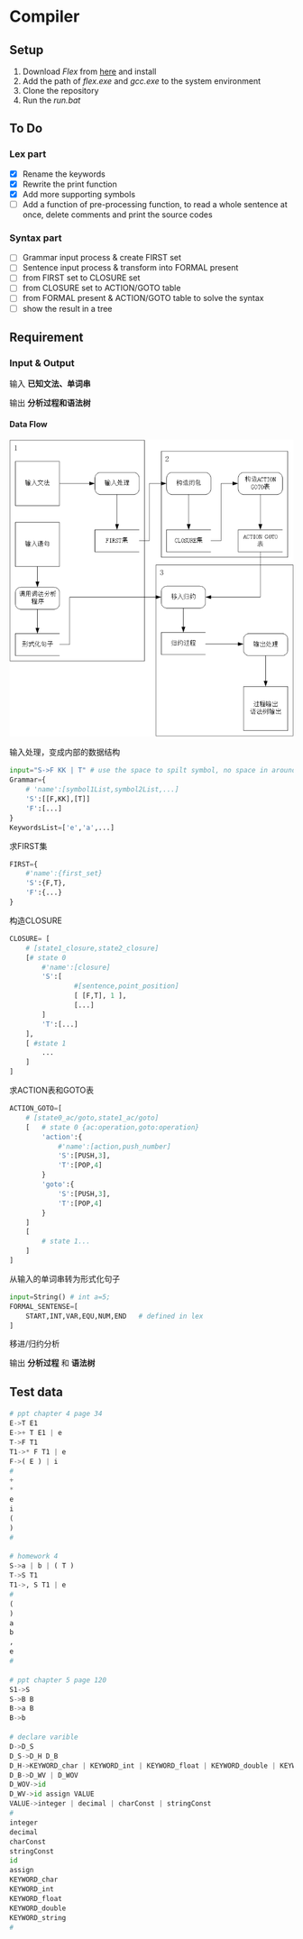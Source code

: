 # Compiler

## Setup

1. Download *Flex* from [here](https://www.technorange.com/wp-content/uploads/Flex%20Windows%20%5BLex%20and%20Yacc%5D.exe) and install
2. Add the path of *flex.exe* and *gcc.exe* to the system environment
3. Clone the repository
4. Run the *run.bat*

## To Do

### Lex part

- [x] Rename the keywords
- [x] Rewrite the print function
- [x] Add more supporting symbols
- [ ] Add a function of pre-processing function, to read a whole sentence at once, delete comments and print the source codes

### Syntax part

- [ ] Grammar input process & create FIRST set
- [ ] Sentence input process & transform into FORMAL present
- [ ] from FIRST set to CLOSURE set
- [ ] from CLOSURE set to ACTION/GOTO table
- [ ] from FORMAL present & ACTION/GOTO table to solve the syntax
- [ ] show the result in a tree

## Requirement

### Input & Output

输入 **已知文法、单词串**

输出 **分析过程和语法树**

#### Data Flow

![](resource/dataflow.png)

输入处理，变成内部的数据结构

```python
input="S->F KK | T" # use the space to spilt symbol, no space in around the ->
Grammar={
    # 'name':[symbol1List,symbol2List,...]
    'S':[[F,KK],[T]]
    'F':[...]
}
KeywordsList=['e','a',...]
```

求FIRST集

```python
FIRST={
    #'name':{first_set}
    'S':{F,T},
    'F':{...}
}
```

构造CLOSURE

```python
CLOSURE= [
    # [state1_closure,state2_closure]
    [# state 0
        #'name':[closure]
        'S':[
            	#[sentence,point_position]
                [ [F,T], 1 ],
                [...]
        ]
        'T':[...]
    ],
	[ #state 1
        ...
    ]
]
```

求ACTION表和GOTO表

```python
ACTION_GOTO=[
    # [state0_ac/goto,state1_ac/goto]
    [	# state 0 {ac:operation,goto:operation}
        'action':{
            #'name':[action,push_number]
            'S':[PUSH,3],
            'T':[POP,4]
        }
        'goto':{
            'S':[PUSH,3],
            'T':[POP,4]
        } 
    ]
    [
        # state 1...
    ]
]
```

从输入的单词串转为形式化句子

```python
input=String() # int a=5;
FORMAL_SENTENSE=[
    START,INT,VAR,EQU,NUM,END	# defined in lex
]
```

移进/归约分析

输出 **分析过程** 和 **语法树**

## Test data

```python
# ppt chapter 4 page 34
E->T E1
E->+ T E1 | e
T->F T1
T1->* F T1 | e
F->( E ) | i
#
+
*
e
i
(
)
#

# homework 4
S->a | b | ( T )
T->S T1
T1->, S T1 | e
#
(
)
a
b
,
e
#

# ppt chapter 5 page 120
S1->S
S->B B
B->a B
B->b

# declare varible
D->D_S
D_S->D_H D_B
D_H->KEYWORD_char | KEYWORD_int | KEYWORD_float | KEYWORD_double | KEYWORD_string
D_B->D_WV | D_WOV
D_WOV->id
D_WV->id assign VALUE
VALUE->integer | decimal | charConst | stringConst
#
integer
decimal
charConst
stringConst
id
assign
KEYWORD_char
KEYWORD_int
KEYWORD_float
KEYWORD_double
KEYWORD_string
#

```



